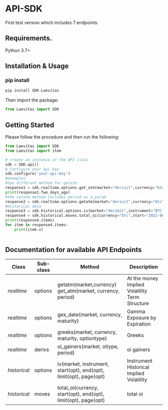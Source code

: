 # API-SDK
First test version which includes 7 endpoints:

## Requirements.

Python 3.7+

## Installation & Usage
### pip install



```sh
pip install SDK-Laevitas
```
Then import the package:
```python
from Laevitas import SDK 
```



## Getting Started

Please follow the procedure and then run the following:

```python
from Laevitas import SDK
from Laevitas import item

# create an instance of the API class
sdk = SDK.api()
# Configure your api key
sdk.configure('your-api-key')
#exemples:
#two different method for getatm
response1 = sdk.realtime.options.get_atm(market="derivit",currency="btc")
print(response1.Two_days_ago)
#the second method includes period as a param
response2 = sdk.realtime.options.getatm(market="derivit",currency="btc",period="Two_days_ago")
#Historical data
response3 = sdk.historical.options.iv(market="deribit",instrument="BTC-10JUN21-60000-P")
response4 = sdk.historical.moves.total_oi(currency="btc",start="2022-06-07",end="2022-06-14",limit="10",page="2")
print(response4.items)
for item in response4.items:
    print(item.v)
                                     


```

## Documentation for available API Endpoints

|Class | Sub-class | Method                                                             | Description|
|------------ |-----------|--------------------------------------------------------------------| -------------|
|*realtime* | options   | getatm(market,currency)<br/>get_atm(market, currency, period)      | At the money Implied Volatility Term Structure|
|*realtime* | options   | gex_date(market, currency, maturity)                               | Gamma Exposure by Expiration|
|*realtime* | options   | greeks(market, currency, maturity, optiontype)                     | Greeks|
|*realtime* | derivs    | oi_gainers(market, oitype, period)                                 | oi gainers|
|*historical* | options   | iv(market, instrument, start(opt), end(opt), limit(opt), page(opt) | Instrument Historical Implied Volatility|
|*historical* | moves     | total_oi(currency, start(opt), end(opt), limit(opt), page(opt)     | total oi|








